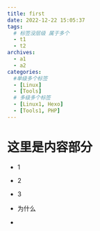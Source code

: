 ```yaml
---
title: first
date: 2022-12-22 15:05:37
tags: 
  # 标签没层级 属于多个
  - t1
  - t2
archives:
  - a1
  - a2
categories:
  #单级多个标签
  - [Linux]
  - [Tools]
  # 多级多个标签
  - [Linux1, Hexo]
  - [Tools1, PHP]
---
```


# 这里是内容部分

- 1

- 2

- 3

- 为什么

- 
